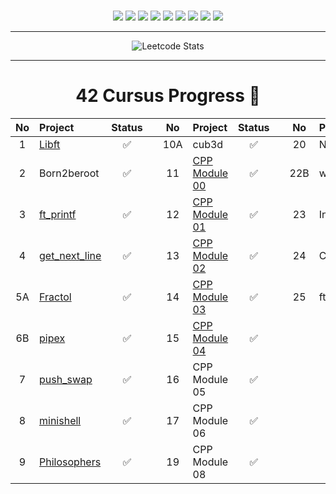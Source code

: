

<br />
<p align="center">
<img src="https://img.shields.io/static/v1?label=&message=Git&color=F05032&logo=Git&logoColor=white&style=flat-square">
<img src="https://img.shields.io/static/v1?label=&message=Ubuntu&color=E95420&logo=Ubuntu&logoColor=white&style=flat-square">
<img src="https://img.shields.io/static/v1?label=&message=Vim/Spacevim&color=019733&logo=Vim&logoColor=white&style=flat-square">
<img src="https://img.shields.io/static/v1?label=&message=Postman&color=FF6C37&logo=Postman&logoColor=white&style=flat-square">  
<img src="https://img.shields.io/static/v1?label=&message=Typescript&color=2F74C0&logo=Typescript&logoColor=white&style=flat-square">
<img src="https://img.shields.io/static/v1?label=&message=Bash&color=4EAA25&logo=GNU%20Bash&logoColor=white&style=flat-square">
<img src="https://img.shields.io/static/v1?label=&message=Sass&color=CC6699&logo=Sass&logoColor=white&style=flat-square">
<img src="https://img.shields.io/static/v1?label=&message=Bootstrap&color=7952B3&logo=Bootstrap&logoColor=white&style=flat-square">
<img src="https://img.shields.io/static/v1?label=&message=Postgresql&color=4169E1&logo=PostgreSQL&logoColor=white&style=flat-square">
</p>

-----------------------------------------------------------------------------------------------------------------

<p align="center">
  <img src="https://leetcard.jacoblin.cool/uness7" alt="Leetcode Stats"/>
</p>


-----------------------------------------------------------------------------------------------------------------



## <h1 align="center">42 Cursus Progress 📂</h1>
| No  | Project                                     | Status |   | No  | Project                                   | Status |   | No  | Project                        | Status |
| :-: | :------------------------------------------ | :----: | - | :-: | :---------------------------------------- | :----: | - | :-: | :----------------------------- | :----: |
| 1   | [Libft](https://github.com/uness7/libft)        | ✅     |   | 10A | cub3d                                      | ✅     |   | 20  | NetPractice                    | ✅       |
| 2   | Born2beroot                                 | ✅     |   | 11  | [CPP Module 00](https://github.com/uness7/42-cpp-pool) | ✅ |   | 22B | webserv                        | ✅      |
| 3   | [ft_printf](https://github.com/uness7/ft_printf)  | ✅     |   | 12  | [CPP Module 01](https://github.com/uness7/42-cpp-pool) | ✅     |   | 23  | Inception                      | ✅      |
| 4   | [get_next_line](https://github.com/uness7/GNL2)| ✅     |   | 13  | [CPP Module 02](https://github.com/uness7/42-cpp-pool) | ✅     |   | 24  | CPP Module 09        | 🔒      |
| 5A  | [Fractol](https://github.com/uness7/fractol) | ✅     |   | 14  | [CPP Module 03](https://github.com/uness7/42-cpp-pool) | ✅     |   | 25  | ft_transcendence    | ✅      |
| 6B  | [pipex](https://github.com/uness7/pipex-42)           | ✅     |   | 15  | [CPP Module 04](https://github.com/uness7/42-cpp-pool) | ✅     |   |     |                                |         |
| 7   | [push_swap](https://github.com/uness7/push_swap) | ✅     |   | 16  | CPP Module 05                              | ✅     |   |     |                                |         |
| 8   | [minishell](https://github.com/uness7/minishell) | ✅     |   | 17  | CPP Module 06                              | ✅     |   |     |                                |         |
| 9   | [Philosophers](https://github.com/uness7/philo) | ✅ |   | 19  | CPP Module 08                              | ✅     |   |     |                                |         |
